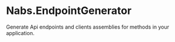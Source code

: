 # Nabs.EndpointGenerator
Generate Api endpoints and clients assemblies for methods in your application.
